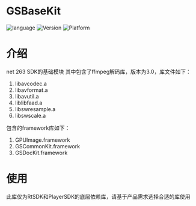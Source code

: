 # GSBaseKit
![language](https://img.shields.io/badge/language-Object--C-brightgreen)
![Version](https://img.shields.io/badge/Version-3.7.10-brightgreen)
![Platform](https://img.shields.io/badge/Platform-iOS-brightgreen)

# 介绍
net 263 SDK的基础模块
其中包含了ffmpeg解码库，版本为3.0，库文件如下：
1. libavcodec.a
2. libavformat.a
3. libavutil.a
4. liblibfaad.a
5. libswresample.a
6. libswscale.a

包含的framework库如下：
1. GPUImage.framework
2. GSCommonKit.framework
3. GSDocKit.framework

# 使用

此库仅为RtSDK和PlayerSDK的底层依赖库，请基于产品需求选择合适的库使用
